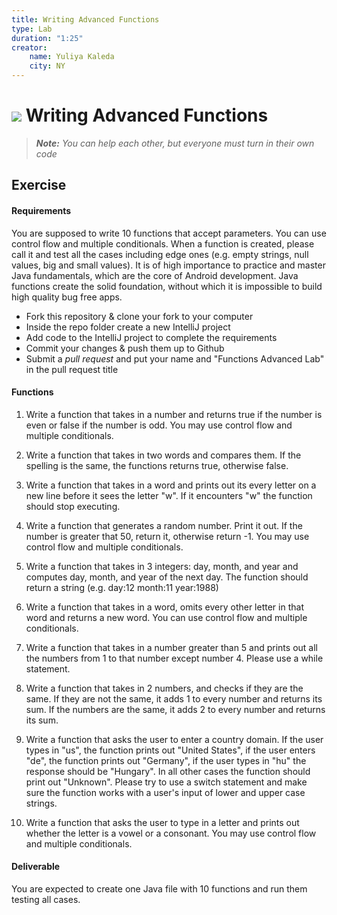 ```yaml
---
title: Writing Advanced Functions
type: Lab
duration: "1:25"
creator:
    name: Yuliya Kaleda
    city: NY
---
```


# ![](https://ga-dash.s3.amazonaws.com/production/assets/logo-9f88ae6c9c3871690e33280fcf557f33.png) Writing Advanced Functions

> ***Note:*** _You can help each other, but everyone must turn in their own code_

## Exercise

#### Requirements
You are supposed to write 10 functions that accept parameters. You can use control flow and multiple conditionals. When a function is created, please call it and test all the cases including edge ones (e.g. empty strings, null values, big and small values). It is of high importance to practice and master Java fundamentals, which are the core of Android development. Java functions create the solid foundation, without which it is impossible to build high quality bug free apps.

* Fork this repository & clone your fork to your computer
* Inside the repo folder create a new IntelliJ project
* Add code to the IntelliJ project to complete the requirements
* Commit your changes & push them up to Github
* Submit a _pull request_ and put your name and "Functions Advanced Lab" in the pull request title

#### Functions
1. Write a function that takes in a number and returns true if the number is even or false if the number is odd. You may use
  control flow and multiple conditionals.

2. Write a function that takes in two words and compares them. If the spelling is the same, the functions returns true,
  otherwise false.

3. Write a function that takes in a word and prints out its every letter on a new line before it sees the letter "w". If it encounters "w"
  the function should stop executing.

4. Write a function that generates a random number. Print it out. If the number is greater that 50, return it, otherwise
  return -1. You may use control flow and multiple conditionals.

5. Write a function that takes in 3 integers: day, month, and year and computes day, month, and year of the next day. The
  function should return a string (e.g. day:12 month:11 year:1988)

6. Write a function that takes in a word, omits every other letter in that word and returns a new word. You can use
  control flow and multiple conditionals.

7. Write a function that takes in a number greater than 5 and prints out all the numbers from 1 to that number except number 4. Please use a while statement.

8. Write a function that takes in 2 numbers, and checks if they are the same. If they are not the same, it adds 1 to every number and returns its sum. If the numbers are the same, it adds 2 to every number and returns its sum.

9. Write a function that asks the user to enter a country domain. If the user types in "us", the function prints out "United States", if the user enters "de", the function prints out "Germany", if the user types in "hu" the response should be "Hungary". In all other cases the function should print out "Unknown". Please try to use a switch statement and make sure the function works with a user's input of lower and upper case strings.

10. Write a function that asks the user to type in a letter and prints out whether the letter is a vowel or a consonant.
    You may use control flow and multiple conditionals.

#### Deliverable

You are expected to create one Java file with 10 functions and run them testing all cases.
